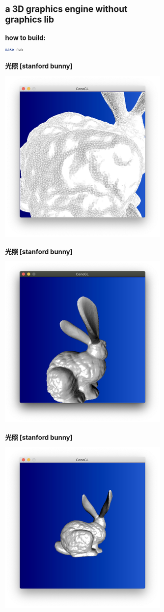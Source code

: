 # a 3D graphics engine without graphics lib

## how to build:
``` bash
make run
```
## 光照 [stanford bunny]
![demo1](https://raw.githubusercontent.com/CenoOS/CenoGL/master/img/demo3.jpg)
## 光照 [stanford bunny]
![demo1](https://raw.githubusercontent.com/CenoOS/CenoGL/master/img/demo4.jpg)
## 光照 [stanford bunny]
![demo1](https://raw.githubusercontent.com/CenoOS/CenoGL/master/img/demo2.jpg)


